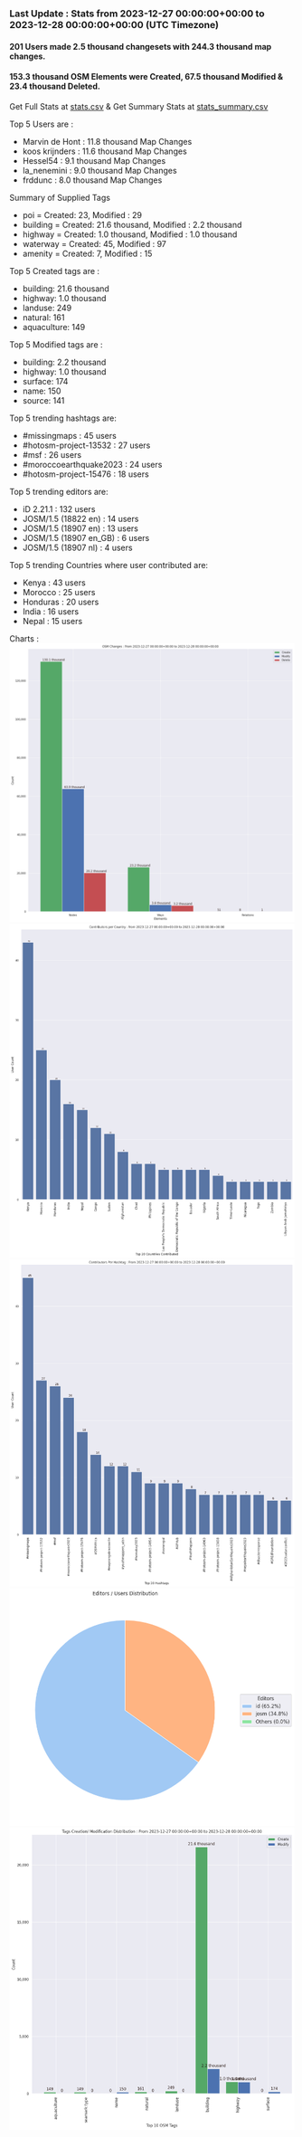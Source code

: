 ### Last Update : Stats from 2023-12-27 00:00:00+00:00 to 2023-12-28 00:00:00+00:00 (UTC Timezone)

#### 201 Users made 2.5 thousand changesets with 244.3 thousand map changes.
#### 153.3 thousand OSM Elements were Created, 67.5 thousand Modified & 23.4 thousand Deleted.
Get Full Stats at [stats.csv](/stats/hotosm/Daily/stats.csv)
 & Get Summary Stats at [stats_summary.csv](/stats/hotosm/Daily/stats_summary.csv)

Top 5 Users are : 
- Marvin de Hont : 11.8 thousand Map Changes
- koos krijnders : 11.6 thousand Map Changes
- Hessel54 : 9.1 thousand Map Changes
- la_nenemini : 9.0 thousand Map Changes
- frddunc : 8.0 thousand Map Changes

Summary of Supplied Tags
- poi = Created: 23, Modified : 29
- building = Created: 21.6 thousand, Modified : 2.2 thousand
- highway = Created: 1.0 thousand, Modified : 1.0 thousand
- waterway = Created: 45, Modified : 97
- amenity = Created: 7, Modified : 15


Top 5 Created tags are :
- building: 21.6 thousand
- highway: 1.0 thousand
- landuse: 249
- natural: 161
- aquaculture: 149


Top 5 Modified tags are :
- building: 2.2 thousand
- highway: 1.0 thousand
- surface: 174
- name: 150
- source: 141


Top 5 trending hashtags are:
- #missingmaps : 45 users
- #hotosm-project-13532 : 27 users
- #msf : 26 users
- #moroccoearthquake2023 : 24 users
- #hotosm-project-15476 : 18 users


Top 5 trending editors are:
- iD 2.21.1 : 132 users
- JOSM/1.5 (18822 en) : 14 users
- JOSM/1.5 (18907 en) : 13 users
- JOSM/1.5 (18907 en_GB) : 6 users
- JOSM/1.5 (18907 nl) : 4 users


Top 5 trending Countries where user contributed are:
- Kenya : 43 users
- Morocco : 25 users
- Honduras : 20 users
- India : 16 users
- Nepal : 15 users


 Charts : 
![Alt text](./stats_osm_changes.png) 
![Alt text](./stats_users_per_country.png) 
![Alt text](./stats_users_per_hashtag.png) 
![Alt text](./stats_editors_pie_chart.png) 
![Alt text](./stats_tags.png) 
